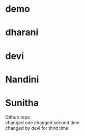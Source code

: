 # demo
# dharani
# devi
# Nandini
# Sunitha
Github repo
<br>
changed one
changed second time
<br>
changed by devi
for third time
